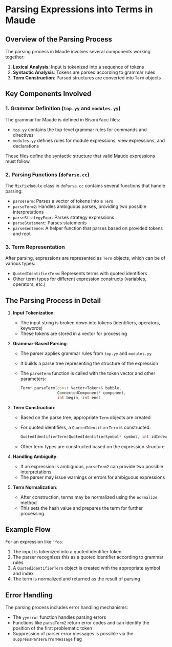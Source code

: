 # Parsing Expressions into Terms in Maude

## Overview of the Parsing Process

The parsing process in Maude involves several components working together:

1. **Lexical Analysis**: Input is tokenized into a sequence of tokens
2. **Syntactic Analysis**: Tokens are parsed according to grammar rules
3. **Term Construction**: Parsed structures are converted into `Term` objects

## Key Components Involved

### 1. Grammar Definition (`top.yy` and `modules.yy`)

The grammar for Maude is defined in Bison/Yacc files:

- `top.yy` contains the top-level grammar rules for commands and directives
- `modules.yy` defines rules for module expressions, view expressions, and declarations

These files define the syntactic structure that valid Maude expressions must follow.

### 2. Parsing Functions (`doParse.cc`)

The `MixfixModule` class in `doParse.cc` contains several functions that handle parsing:

- `parseTerm`: Parses a vector of tokens into a `Term`
- `parseTerm2`: Handles ambiguous parses, providing two possible interpretations
- `parseStrategyExpr`: Parses strategy expressions
- `parseStatement`: Parses statements
- `parseSentence`: A helper function that parses based on provided tokens and root

### 3. Term Representation

After parsing, expressions are represented as `Term` objects, which can be of various types:

- `QuotedIdentifierTerm`: Represents terms with quoted identifiers
- Other term types for different expression constructs (variables, operators, etc.)

## The Parsing Process in Detail

1. **Input Tokenization**:
   - The input string is broken down into tokens (identifiers, operators, keywords)
   - These tokens are stored in a vector for processing

2. **Grammar-Based Parsing**:
   - The parser applies grammar rules from `top.yy` and `modules.yy`
   - It builds a parse tree representing the structure of the expression
   - The `parseTerm` function is called with the token vector and other parameters:

     ```cpp
     Term* parseTerm(const Vector<Token>& bubble, 
                     ConnectedComponent* component,
                     int begin, int end)
     ```

3. **Term Construction**:
   - Based on the parse tree, appropriate `Term` objects are created
   - For quoted identifiers, a `QuotedIdentifierTerm` is constructed:

     ```cpp
     QuotedIdentifierTerm(QuotedIdentifierSymbol* symbol, int idIndex)
     ```

   - Other term types are constructed based on the expression structure

4. **Handling Ambiguity**:
   - If an expression is ambiguous, `parseTerm2` can provide two possible interpretations
   - The parser may issue warnings or errors for ambiguous expressions

5. **Term Normalization**:
   - After construction, terms may be normalized using the `normalize` method
   - This sets the hash value and prepares the term for further processing

## Example Flow

For an expression like `'foo`:

1. The input is tokenized into a quoted identifier token
2. The parser recognizes this as a quoted identifier according to grammar rules
3. A `QuotedIdentifierTerm` object is created with the appropriate symbol and index
4. The term is normalized and returned as the result of parsing

## Error Handling

The parsing process includes error handling mechanisms:

- The `yyerror` function handles parsing errors
- Functions like `parseTerm2` return error codes and can identify the position of the first problematic token
- Suppression of parser error messages is possible via the `suppressParserErrorMessage` flag

